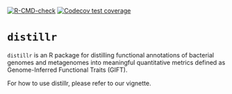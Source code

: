 [![R-CMD-check](https://github.com/anttonalberdi/distillr/actions/workflows/R-CMD-check.yaml/badge.svg)](https://github.com/anttonalberdi/distillr/actions/workflows/R-CMD-check.yaml)
[![Codecov test coverage](https://codecov.io/gh/anttonalberdi/distillr/graph/badge.svg)](https://app.codecov.io/gh/anttonalberdi/distillr)

# `distillr`

`distillr` is an R package for distilling functional annotations of bacterial genomes and metagenomes into meaningful quantitative metrics defined as Genome-Inferred Functional Traits (GIFT).

For how to use distillr, please refer to our vignette.
